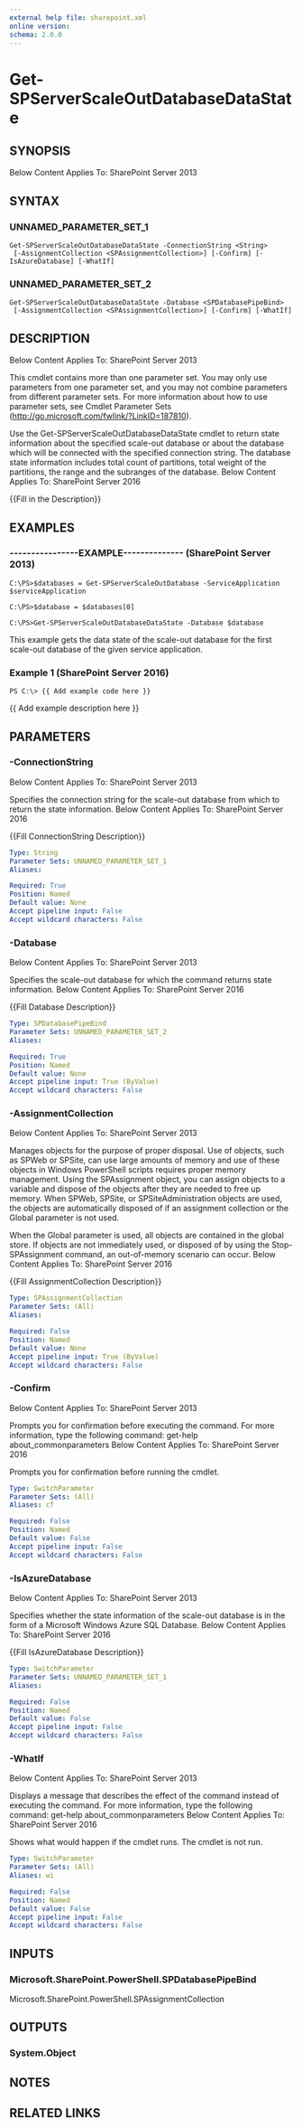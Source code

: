```yaml
---
external help file: sharepoint.xml
online version: 
schema: 2.0.0
---
```


# Get-SPServerScaleOutDatabaseDataState

## SYNOPSIS
Below Content Applies To: SharePoint Server 2013

## SYNTAX

### UNNAMED_PARAMETER_SET_1
```
Get-SPServerScaleOutDatabaseDataState -ConnectionString <String>
 [-AssignmentCollection <SPAssignmentCollection>] [-Confirm] [-IsAzureDatabase] [-WhatIf]
```

### UNNAMED_PARAMETER_SET_2
```
Get-SPServerScaleOutDatabaseDataState -Database <SPDatabasePipeBind>
 [-AssignmentCollection <SPAssignmentCollection>] [-Confirm] [-WhatIf]
```

## DESCRIPTION
Below Content Applies To: SharePoint Server 2013

This cmdlet contains more than one parameter set.
You may only use parameters from one parameter set, and you may not combine parameters from different parameter sets.
For more information about how to use parameter sets, see Cmdlet Parameter Sets (http://go.microsoft.com/fwlink/?LinkID=187810).

Use the Get-SPServerScaleOutDatabaseDataState cmdlet to return state information about the specified scale-out database or about the database which will be connected with the specified connection string.
The database state information includes total count of partitions, total weight of the partitions, the range and the subranges of the database.
Below Content Applies To: SharePoint Server 2016

{{Fill in the Description}}

## EXAMPLES

### ----------------EXAMPLE-------------- (SharePoint Server 2013)
```
C:\PS>$databases = Get-SPServerScaleOutDatabase -ServiceApplication $serviceApplication

C:\PS>$database = $databases[0]

C:\PS>Get-SPServerScaleOutDatabaseDataState -Database $database
```

This example gets the data state of the scale-out database for the first scale-out database of the given service application.

### Example 1 (SharePoint Server 2016)
```
PS C:\> {{ Add example code here }}
```

{{ Add example description here }}

## PARAMETERS

### -ConnectionString
Below Content Applies To: SharePoint Server 2013

Specifies the connection string for the scale-out database from which to return the state information.
Below Content Applies To: SharePoint Server 2016

{{Fill ConnectionString Description}}

```yaml
Type: String
Parameter Sets: UNNAMED_PARAMETER_SET_1
Aliases: 

Required: True
Position: Named
Default value: None
Accept pipeline input: False
Accept wildcard characters: False
```

### -Database
Below Content Applies To: SharePoint Server 2013

Specifies the scale-out database for which the command returns state information.
Below Content Applies To: SharePoint Server 2016

{{Fill Database Description}}

```yaml
Type: SPDatabasePipeBind
Parameter Sets: UNNAMED_PARAMETER_SET_2
Aliases: 

Required: True
Position: Named
Default value: None
Accept pipeline input: True (ByValue)
Accept wildcard characters: False
```

### -AssignmentCollection
Below Content Applies To: SharePoint Server 2013

Manages objects for the purpose of proper disposal.
Use of objects, such as SPWeb or SPSite, can use large amounts of memory and use of these objects in Windows PowerShell scripts requires proper memory management.
Using the SPAssignment object, you can assign objects to a variable and dispose of the objects after they are needed to free up memory.
When SPWeb, SPSite, or SPSiteAdministration objects are used, the objects are automatically disposed of if an assignment collection or the Global parameter is not used.

When the Global parameter is used, all objects are contained in the global store.
If objects are not immediately used, or disposed of by using the Stop-SPAssignment command, an out-of-memory scenario can occur.
Below Content Applies To: SharePoint Server 2016

{{Fill AssignmentCollection Description}}

```yaml
Type: SPAssignmentCollection
Parameter Sets: (All)
Aliases: 

Required: False
Position: Named
Default value: None
Accept pipeline input: True (ByValue)
Accept wildcard characters: False
```

### -Confirm
Below Content Applies To: SharePoint Server 2013

Prompts you for confirmation before executing the command.
For more information, type the following command: get-help about_commonparameters Below Content Applies To: SharePoint Server 2016

Prompts you for confirmation before running the cmdlet.

```yaml
Type: SwitchParameter
Parameter Sets: (All)
Aliases: cf

Required: False
Position: Named
Default value: False
Accept pipeline input: False
Accept wildcard characters: False
```

### -IsAzureDatabase
Below Content Applies To: SharePoint Server 2013

Specifies whether the state information of the scale-out database is in the form of a Microsoft Windows Azure SQL Database.
Below Content Applies To: SharePoint Server 2016

{{Fill IsAzureDatabase Description}}

```yaml
Type: SwitchParameter
Parameter Sets: UNNAMED_PARAMETER_SET_1
Aliases: 

Required: False
Position: Named
Default value: False
Accept pipeline input: False
Accept wildcard characters: False
```

### -WhatIf
Below Content Applies To: SharePoint Server 2013

Displays a message that describes the effect of the command instead of executing the command.
For more information, type the following command: get-help about_commonparameters Below Content Applies To: SharePoint Server 2016

Shows what would happen if the cmdlet runs.
The cmdlet is not run.

```yaml
Type: SwitchParameter
Parameter Sets: (All)
Aliases: wi

Required: False
Position: Named
Default value: False
Accept pipeline input: False
Accept wildcard characters: False
```

## INPUTS

### Microsoft.SharePoint.PowerShell.SPDatabasePipeBind
Microsoft.SharePoint.PowerShell.SPAssignmentCollection

## OUTPUTS

### System.Object

## NOTES

## RELATED LINKS

